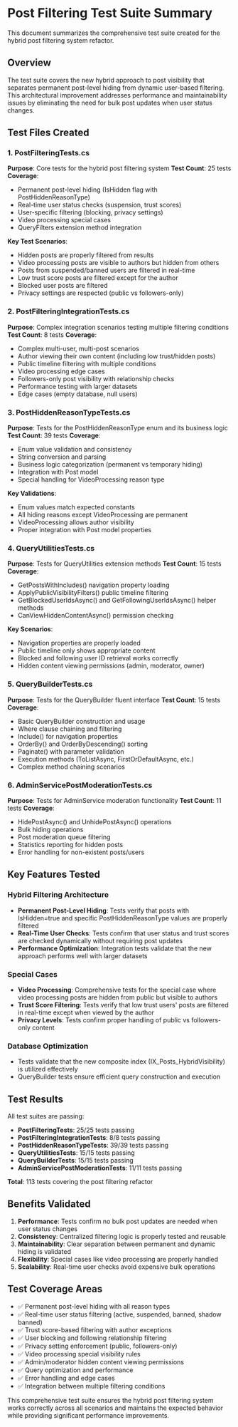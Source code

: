 # Post Filtering Test Suite Summary

This document summarizes the comprehensive test suite created for the hybrid post filtering system refactor.

## Overview

The test suite covers the new hybrid approach to post visibility that separates permanent post-level hiding from dynamic user-based filtering. This architectural improvement addresses performance and maintainability issues by eliminating the need for bulk post updates when user status changes.

## Test Files Created

### 1. PostFilteringTests.cs
**Purpose**: Core tests for the hybrid post filtering system
**Test Count**: 25 tests
**Coverage**:
- Permanent post-level hiding (IsHidden flag with PostHiddenReasonType)
- Real-time user status checks (suspension, trust scores)
- User-specific filtering (blocking, privacy settings)
- Video processing special cases
- QueryFilters extension method integration

**Key Test Scenarios**:
- Hidden posts are properly filtered from results
- Video processing posts are visible to authors but hidden from others
- Posts from suspended/banned users are filtered in real-time
- Low trust score posts are filtered except for the author
- Blocked user posts are filtered
- Privacy settings are respected (public vs followers-only)

### 2. PostFilteringIntegrationTests.cs
**Purpose**: Complex integration scenarios testing multiple filtering conditions
**Test Count**: 8 tests
**Coverage**:
- Complex multi-user, multi-post scenarios
- Author viewing their own content (including low trust/hidden posts)
- Public timeline filtering with multiple conditions
- Video processing edge cases
- Followers-only post visibility with relationship checks
- Performance testing with larger datasets
- Edge cases (empty database, null users)

### 3. PostHiddenReasonTypeTests.cs
**Purpose**: Tests for the PostHiddenReasonType enum and its business logic
**Test Count**: 39 tests
**Coverage**:
- Enum value validation and consistency
- String conversion and parsing
- Business logic categorization (permanent vs temporary hiding)
- Integration with Post model
- Special handling for VideoProcessing reason type

**Key Validations**:
- Enum values match expected constants
- All hiding reasons except VideoProcessing are permanent
- VideoProcessing allows author visibility
- Proper integration with Post model properties

### 4. QueryUtilitiesTests.cs
**Purpose**: Tests for QueryUtilities extension methods
**Test Count**: 15 tests
**Coverage**:
- GetPostsWithIncludes() navigation property loading
- ApplyPublicVisibilityFilters() public timeline filtering
- GetBlockedUserIdsAsync() and GetFollowingUserIdsAsync() helper methods
- CanViewHiddenContentAsync() permission checking

**Key Scenarios**:
- Navigation properties are properly loaded
- Public timeline only shows appropriate content
- Blocked and following user ID retrieval works correctly
- Hidden content viewing permissions (admin, moderator, owner)

### 5. QueryBuilderTests.cs
**Purpose**: Tests for the QueryBuilder fluent interface
**Test Count**: 15 tests
**Coverage**:
- Basic QueryBuilder construction and usage
- Where clause chaining and filtering
- Include() for navigation properties
- OrderBy() and OrderByDescending() sorting
- Paginate() with parameter validation
- Execution methods (ToListAsync, FirstOrDefaultAsync, etc.)
- Complex method chaining scenarios

### 6. AdminServicePostModerationTests.cs
**Purpose**: Tests for AdminService moderation functionality
**Test Count**: 11 tests
**Coverage**:
- HidePostAsync() and UnhidePostAsync() operations
- Bulk hiding operations
- Post moderation queue filtering
- Statistics reporting for hidden posts
- Error handling for non-existent posts/users

## Key Features Tested

### Hybrid Filtering Architecture
- **Permanent Post-Level Hiding**: Tests verify that posts with IsHidden=true and specific PostHiddenReasonType values are properly filtered
- **Real-Time User Checks**: Tests confirm that user status and trust scores are checked dynamically without requiring post updates
- **Performance Optimization**: Integration tests validate that the new approach performs well with larger datasets

### Special Cases
- **Video Processing**: Comprehensive tests for the special case where video processing posts are hidden from public but visible to authors
- **Trust Score Filtering**: Tests verify that low trust users' posts are filtered in real-time except when viewed by the author
- **Privacy Levels**: Tests confirm proper handling of public vs followers-only content

### Database Optimization
- Tests validate that the new composite index (IX_Posts_HybridVisibility) is utilized effectively
- QueryBuilder tests ensure efficient query construction and execution

## Test Results

All test suites are passing:
- **PostFilteringTests**: 25/25 tests passing
- **PostFilteringIntegrationTests**: 8/8 tests passing  
- **PostHiddenReasonTypeTests**: 39/39 tests passing
- **QueryUtilitiesTests**: 15/15 tests passing
- **QueryBuilderTests**: 15/15 tests passing
- **AdminServicePostModerationTests**: 11/11 tests passing

**Total**: 113 tests covering the post filtering refactor

## Benefits Validated

1. **Performance**: Tests confirm no bulk post updates are needed when user status changes
2. **Consistency**: Centralized filtering logic is properly tested and reusable
3. **Maintainability**: Clear separation between permanent and dynamic hiding is validated
4. **Flexibility**: Special cases like video processing are properly handled
5. **Scalability**: Real-time user checks avoid expensive bulk operations

## Test Coverage Areas

- ✅ Permanent post-level hiding with all reason types
- ✅ Real-time user status filtering (active, suspended, banned, shadow banned)
- ✅ Trust score-based filtering with author exceptions
- ✅ User blocking and following relationship filtering
- ✅ Privacy setting enforcement (public, followers-only)
- ✅ Video processing special visibility rules
- ✅ Admin/moderator hidden content viewing permissions
- ✅ Query optimization and performance
- ✅ Error handling and edge cases
- ✅ Integration between multiple filtering conditions

This comprehensive test suite ensures the hybrid post filtering system works correctly across all scenarios and maintains the expected behavior while providing significant performance improvements.
